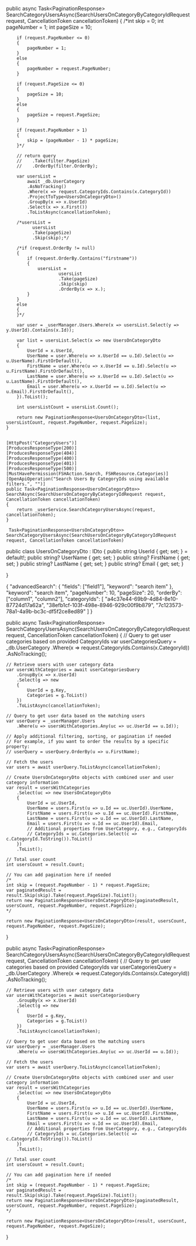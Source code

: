public async Task<PaginationResponse<UsersOnCategoryDto>> SearchCategoryUsersAsync(SearchUsersOnCategoryByCategoryIdRequest request, CancellationToken cancellationToken)
    {
        /*int skip = 0;
        int pageNumber = 1;
        int pageSize = 10;

        if (request.PageNumber <= 0)
        {
            pageNumber = 1;
        }
        else
        {
            pageNumber = request.PageNumber;
        }

        if (request.PageSize <= 0)
        {
            pageSize = 10;
        }
        else
        {
            pageSize = request.PageSize;
        }

        if (request.PageNumber > 1)
        {
            skip = (pageNumber - 1) * pageSize;
        }*/

        // return query
        //    .Take(filter.PageSize)
        //    .OrderBy(filter.OrderBy);

        var usersList =
            await _db.UserCategory
            .AsNoTracking()
            .Where(x => request.CategoryIds.Contains(x.CategoryId))
            .ProjectToType<UsersOnCategoryDto>()
            .GroupBy(x => x.UserId)
            .Select(x => x.First())
            .ToListAsync(cancellationToken);

        /*usersList =
              usersList
              .Take(pageSize)
              .Skip(skip);*/

        /*if (request.OrderBy != null)
        {
            if (request.OrderBy.Contains("firstname"))
            {
                usersList =
                        usersList
                        .Take(pageSize)
                        .Skip(skip)
                        .OrderBy(x => x.);
            }
        }
        else
        {
        }*/

        var user = _userManager.Users.Where(x => usersList.Select(y => y.UserId).Contains(x.Id));

        var list = usersList.Select(x => new UsersOnCategoryDto
        {
            UserId = x.UserId,
            UserName = user.Where(u => x.UserId == u.Id).Select(u => u.UserName).FirstOrDefault(),
            FirstName = user.Where(u => x.UserId == u.Id).Select(u => u.FirstName).FirstOrDefault(),
            LastName = user.Where(u => x.UserId == u.Id).Select(u => u.LastName).FirstOrDefault(),
            Email = user.Where(u => x.UserId == u.Id).Select(u => u.Email).FirstOrDefault(),
        }).ToList();

        int usersListCount = usersList.Count();

        return new PaginationResponse<UsersOnCategoryDto>(list, usersListCount, request.PageNumber, request.PageSize);
    }
	
	
	[HttpPost("CategoryUsers")]
    [ProducesResponseType(200)]
    [ProducesResponseType(404)]
    [ProducesResponseType(400)]
    [ProducesResponseType(401)]
    [ProducesResponseType(500)]
    [MustHavePermission(FSHAction.Search, FSHResource.Categories)]
    [OpenApiOperation("Search Users By CategoryIds using available filters.", "")]
    public Task<PaginationResponse<UsersOnCategoryDto>> SearchAsync(SearchUsersOnCategoryByCategoryIdRequest request, CancellationToken cancellationToken)
    {
        return _userService.SearchCategoryUsersAsync(request, cancellationToken);
    }
	
	 Task<PaginationResponse<UsersOnCategoryDto>> SearchCategoryUsersAsync(SearchUsersOnCategoryByCategoryIdRequest request, CancellationToken cancellationToken)

public class UsersOnCategoryDto : IDto
{
    public string UserId { get; set; } = default!;
    public string? UserName { get; set; }
    public string? FirstName { get; set; }
    public string? LastName { get; set; }
    public string? Email { get; set; }

}




{
  "advancedSearch": {
    "fields": ["field1"],
    "keyword": "search item"
  },
  "keyword": "search item",
  "pageNumber": 10,
  "pageSize": 20,
  "orderBy": ["column1", "column2"],
  "categoryIds": [
    "a4c37e44-69b9-4d84-8e10-87724d17a62a",
    "38efb1cf-103f-498e-8946-929c00f9b879",
    "7c123573-78a1-4a9b-bc3c-df5f2ce8ed89"
  ]
}



public async Task<PaginationResponse<UsersOnCategoryDto>> SearchCategoryUsersAsync(SearchUsersOnCategoryByCategoryIdRequest request, CancellationToken cancellationToken)
{
    // Query to get user categories based on provided CategoryIds
    var userCategoriesQuery = _db.UserCategory
        .Where(x => request.CategoryIds.Contains(x.CategoryId))
        .AsNoTracking();

    // Retrieve users with user category data
    var usersWithCategories = await userCategoriesQuery
        .GroupBy(x => x.UserId)
        .Select(g => new
        {
            UserId = g.Key,
            Categories = g.ToList()
        })
        .ToListAsync(cancellationToken);

    // Query to get user data based on the matching users
    var userQuery = _userManager.Users
        .Where(u => usersWithCategories.Any(uc => uc.UserId == u.Id));

    // Apply additional filtering, sorting, or pagination if needed
    // For example, if you want to order the results by a specific property:
    // userQuery = userQuery.OrderBy(u => u.FirstName);

    // Fetch the users
    var users = await userQuery.ToListAsync(cancellationToken);

    // Create UsersOnCategoryDto objects with combined user and user category information
    var result = usersWithCategories
        .Select(uc => new UsersOnCategoryDto
        {
            UserId = uc.UserId,
            UserName = users.First(u => u.Id == uc.UserId).UserName,
            FirstName = users.First(u => u.Id == uc.UserId).FirstName,
            LastName = users.First(u => u.Id == uc.UserId).LastName,
            Email = users.First(u => u.Id == uc.UserId).Email,
            // Additional properties from UserCategory, e.g., CategoryIds
            // CategoryIds = uc.Categories.Select(c => c.CategoryId.ToString()).ToList()
        })
        .ToList();

    // Total user count
    int usersCount = result.Count;

    // You can add pagination here if needed
    /*
    int skip = (request.PageNumber - 1) * request.PageSize;
    var paginatedResult = result.Skip(skip).Take(request.PageSize).ToList();
    return new PaginationResponse<UsersOnCategoryDto>(paginatedResult, usersCount, request.PageNumber, request.PageSize);
    */

    return new PaginationResponse<UsersOnCategoryDto>(result, usersCount, request.PageNumber, request.PageSize);
}








public async Task<PaginationResponse<UsersOnCategoryDto>> SearchCategoryUsersAsync(SearchUsersOnCategoryByCategoryIdRequest request, CancellationToken cancellationToken)
{
    // Query to get user categories based on provided CategoryIds
    var userCategoriesQuery = _db.UserCategory
        .Where(x => request.CategoryIds.Contains(x.CategoryId))
        .AsNoTracking();

    // Retrieve users with user category data
    var usersWithCategories = await userCategoriesQuery
        .GroupBy(x => x.UserId)
        .Select(g => new
        {
            UserId = g.Key,
            Categories = g.ToList()
        })
        .ToListAsync(cancellationToken);

    // Query to get user data based on the matching users
    var userQuery = _userManager.Users
        .Where(u => usersWithCategories.Any(uc => uc.UserId == u.Id));

    // Fetch the users
    var users = await userQuery.ToListAsync(cancellationToken);

    // Create UsersOnCategoryDto objects with combined user and user category information
    var result = usersWithCategories
        .Select(uc => new UsersOnCategoryDto
        {
            UserId = uc.UserId,
            UserName = users.First(u => u.Id == uc.UserId).UserName,
            FirstName = users.First(u => u.Id == uc.UserId).FirstName,
            LastName = users.First(u => u.Id == uc.UserId).LastName,
            Email = users.First(u => u.Id == uc.UserId).Email,
            // Additional properties from UserCategory, e.g., CategoryIds
            // CategoryIds = uc.Categories.Select(c => c.CategoryId.ToString()).ToList()
        })
        .ToList();

    // Total user count
    int usersCount = result.Count;

    // You can add pagination here if needed
    /*
    int skip = (request.PageNumber - 1) * request.PageSize;
    var paginatedResult = result.Skip(skip).Take(request.PageSize).ToList();
    return new PaginationResponse<UsersOnCategoryDto>(paginatedResult, usersCount, request.PageNumber, request.PageSize);
    */

    return new PaginationResponse<UsersOnCategoryDto>(result, usersCount, request.PageNumber, request.PageSize);
}
